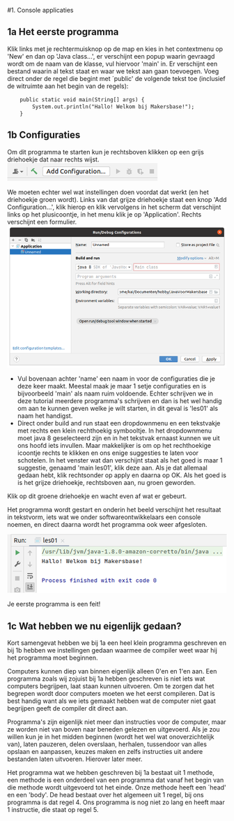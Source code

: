 #1. Console applicaties
## 1a Het eerste programma
Klik links met je rechtermuisknop op de map en kies in het contextmenu op 'New' en dan op 'Java class...', er verschijnt een popup waarin gevraagd wordt om de naam van de klasse, vul hiervoor 'main' in. Er verschijnt een bestand waarin al tekst staat en waar we tekst aan gaan toevoegen. Voeg direct onder de regel die begint met ´public' de volgende tekst toe (inclusief de witruimte aan het begin van de regels):
```
    public static void main(String[] args) {
        System.out.println("Hallo! Welkom bij Makersbase!");
    }
``` 

## 1b Configuraties
Om dit programma te starten kun je rechtsboven klikken op een grijs driehoekje dat naar rechts wijst. ![](run.png)

We moeten echter wel wat instellingen doen voordat dat werkt (en het driehoekje groen wordt). Links van dat grijze driehoekje staat een knop 'Add Configuration...', klik hierop en klik vervolgens in het scherm dat verschijnt links op het plusicoontje, in het menu klik je op 'Application'. Rechts verschijnt een formulier.
![Formulier met de configuraties](Configurations.png)

- Vul bovenaan achter 'name' een naam in voor de configuraties die je deze keer maakt. Meestal maak je maar 1 setje configuraties en is bijvoorbeeld 'main' als naam ruim voldoende. Echter schrijven we in deze tutorial meerdere programma's schrijven en dan is het wel handig om aan te kunnen geven welke je wilt starten, in dit geval is 'les01' als naam het handigst.
- Direct onder build and run staat een dropdownmenu en een tekstvakje met rechts een klein rechthoekig symbooltje. In het dropdownmenu moet java 8 geselecteerd zijn en in het tekstvak ernaast kunnen we uit ons hoofd iets invullen. Maar makkelijker is om op het rechthoekige icoontje rechts te klikken en ons enige suggesties te laten voor schotelen. In het venster wat dan verschijnt staat als het goed is maar 1 suggestie, genaamd 'main les01', klik deze aan. Als je dat allemaal gedaan hebt, klik rechtsonder op apply en daarna op OK. Als het goed is is het grijze driehoekje, rechtsboven aan, nu groen geworden.

Klik op dit groene driehoekje en wacht even af wat er gebeurt.

Het programma wordt gestart en onderin het beeld verschijnt het resultaat in tekstvorm, iets wat we onder softwareontwikkelaars een console noemen, en direct daarna wordt het programma ook weer afgesloten.

![](console.png)

Je eerste programma is een feit!

## 1c Wat hebben we nu eigenlijk gedaan?
Kort samengevat hebben we bij 1a een heel klein programma geschreven en bij 1b hebben we instellingen gedaan waarmee de compiler weet waar hij het programma moet beginnen.

Computers kunnen diep van binnen eigenlijk alleen 0'en en 1'en aan. Een programma zoals wij zojuist bij 1a hebben geschreven is niet iets wat computers begrijpen, laat staan kunnen uitvoeren. Om te zorgen dat het begrepen wordt door computers moeten we het eerst compileren. Dat is best handig want als we iets gemaakt hebben wat de computer niet gaat begrijpen geeft de compiler dit direct aan.

Programma's zijn eigenlijk niet meer dan instructies voor de computer, maar ze worden niet van boven naar beneden gelezen en uitgevoerd. Als je zou willen kun je in het midden beginnen (wordt het wel wat onoverzichtelijk van), laten pauzeren, delen overslaan, herhalen, tussendoor van alles opslaan en aanpassen, keuzes maken en zelfs instructies uit andere bestanden laten uitvoeren. Hierover later meer.

Het programma wat we hebben geschreven bij 1a bestaat uit 1 methode, een methode is een onderdeel van een programma dat vanaf het begin van die methode wordt uitgevoerd tot het einde. Onze methode heeft een ´head' en een 'body'. De head bestaat over het algemeen uit 1 regel, bij ons programma is dat regel 4. Ons programma is nog niet zo lang en heeft maar 1 instructie, die staat op regel 5.